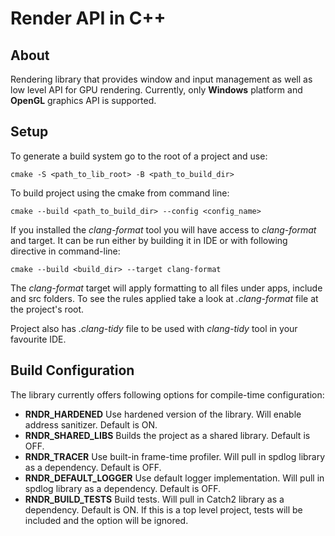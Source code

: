 # Render API in C++ #

## About ##

Rendering library that provides window and input management as well as low level API for GPU rendering. Currently, only __Windows__ platform and __OpenGL__ graphics API is supported.

## Setup ##

To generate a build system go to the root of a project and use:

	cmake -S <path_to_lib_root> -B <path_to_build_dir>

To build project using the cmake from command line:

	cmake --build <path_to_build_dir> --config <config_name>

If you installed the _clang-format_ tool you will have access to _clang-format_ and target. It can be run either by
building it in IDE or with following directive in command-line:

	cmake --build <build_dir> --target clang-format

The _clang-format_ target will apply formatting to all files under apps, include and src folders. To see the rules
applied take a look at _.clang-format_ file at the project's root.

Project also has _.clang-tidy_ file to be used with _clang-tidy_ tool in your favourite IDE.

## Build Configuration ##

The library currently offers following options for compile-time configuration:

* __RNDR_HARDENED__ Use hardened version of the library. Will enable address sanitizer. Default is ON.
* __RNDR_SHARED_LIBS__ Builds the project as a shared library. Default is OFF.
* __RNDR_TRACER__ Use built-in frame-time profiler. Will pull in spdlog library as a dependency. Default is OFF.
* __RNDR_DEFAULT_LOGGER__ Use default logger implementation. Will pull in spdlog library as a dependency. Default is OFF.
* __RNDR_BUILD_TESTS__ Build tests. Will pull in Catch2 library as a dependency. Default is ON. If this is a top level project, tests will be included and the option will be ignored.